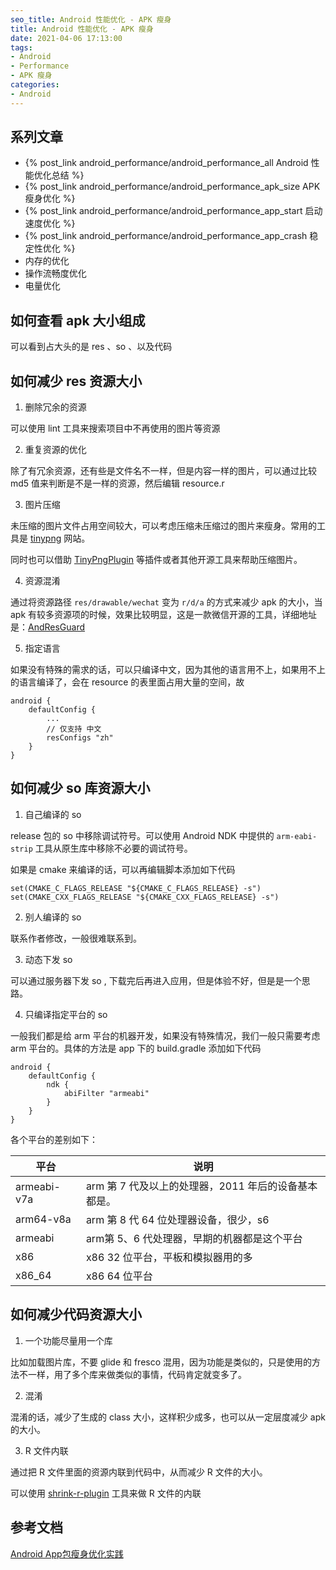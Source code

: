 ```yaml
---
seo_title: Android 性能优化 - APK 瘦身
title: Android 性能优化 - APK 瘦身
date: 2021-04-06 17:13:00
tags: 
- Android
- Performance
- APK 瘦身
categories: 
- Android
---
```


## 系列文章

- {% post_link android_performance/android_performance_all Android 性能优化总结 %}
- {% post_link android_performance/android_performance_apk_size APK 瘦身优化 %}
- {% post_link android_performance/android_performance_app_start 启动速度优化 %}
- {% post_link android_performance/android_performance_app_crash 稳定性优化 %}
- 内存的优化
- 操作流畅度优化
- 电量优化


## 如何查看 apk 大小组成

可以看到占大头的是 res 、so 、以及代码 

## 如何减少 res 资源大小

1. 删除冗余的资源

可以使用 lint 工具来搜索项目中不再使用的图片等资源

2. 重复资源的优化

除了有冗余资源，还有些是文件名不一样，但是内容一样的图片，可以通过比较 md5 值来判断是不是一样的资源，然后编辑 resource.r

3. 图片压缩

未压缩的图片文件占用空间较大，可以考虑压缩未压缩过的图片来瘦身。常用的工具是  [tinypng](https://tinypng.com/) 网站。

同时也可以借助 [TinyPngPlugin](https://github.com/Deemonser/TinyPngPlugin) 等插件或者其他开源工具来帮助压缩图片。

4. 资源混淆

通过将资源路径 `res/drawable/wechat` 变为 `r/d/a` 的方式来减少 apk 的大小，当 apk 有较多资源项的时候，效果比较明显，这是一款微信开源的工具，详细地址是：[AndResGuard](https://github.com/shwenzhang/AndResGuard)

5. 指定语言

如果没有特殊的需求的话，可以只编译中文，因为其他的语言用不上，如果用不上的语言编译了，会在 resource 的表里面占用大量的空间，故

```
android {
    defaultConfig {
        ...
        // 仅支持 中文
        resConfigs "zh" 
    }
}
```


## 如何减少 so 库资源大小

1. 自己编译的 so 

release 包的  so 中移除调试符号。可以使用 Android NDK 中提供的 `arm-eabi-strip` 工具从原生库中移除不必要的调试符号。

如果是 cmake 来编译的话，可以再编辑脚本添加如下代码

```
set(CMAKE_C_FLAGS_RELEASE "${CMAKE_C_FLAGS_RELEASE} -s")
set(CMAKE_CXX_FLAGS_RELEASE "${CMAKE_CXX_FLAGS_RELEASE} -s")
```


2. 别人编译的 so

联系作者修改，一般很难联系到。

3. 动态下发 so

可以通过服务器下发 so , 下载完后再进入应用，但是体验不好，但是是一个思路。

4. 只编译指定平台的 so 

一般我们都是给 arm 平台的机器开发，如果没有特殊情况，我们一般只需要考虑 arm 平台的。具体的方法是 app 下的 build.gradle 添加如下代码

```
android {
    defaultConfig {
        ndk {
            abiFilter "armeabi"
        }
    }
}
```

各个平台的差别如下：

|平台|说明|
| -- | -- |
|armeabi-v7a| arm 第 7 代及以上的处理器，2011 年后的设备基本都是。|
|arm64-v8a|arm 第 8 代 64 位处理器设备，很少，s6|
|armeabi|arm第 5、6 代处理器，早期的机器都是这个平台|
|x86|x86 32 位平台，平板和模拟器用的多|
|x86_64|x86 64 位平台|

## 如何减少代码资源大小

1. 一个功能尽量用一个库

比如加载图片库，不要 glide 和 fresco 混用，因为功能是类似的，只是使用的方法不一样，用了多个库来做类似的事情，代码肯定就变多了。

2. 混淆

混淆的话，减少了生成的 class 大小，这样积少成多，也可以从一定层度减少 apk 的大小。

3. R 文件内联

通过把 R 文件里面的资源内联到代码中，从而减少 R 文件的大小。

可以使用 [shrink-r-plugin](https://github.com/bytedance/ByteX/blob/master/shrink-r-plugin/README-zh.md) 工具来做 R 文件的内联

## 参考文档

[Android App包瘦身优化实践](https://tech.meituan.com/2017/04/07/android-shrink-overall-solution.html)


